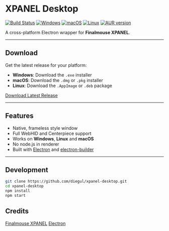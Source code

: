 # XPANEL Desktop

[![Build Status](https://github.com/diegul/xpanel-desktop/actions/workflows/build.yml/badge.svg)](https://github.com/diegul/xpanel-desktop/actions/workflows/build.yml)
[![Windows](https://img.shields.io/badge/Windows-Download-0078d7?logo=windows&logoColor=white)](https://github.com/diegul/xpanel-desktop/releases/latest/download/XPANEL-Desktop-Setup.exe)
[![macOS](https://img.shields.io/badge/macOS-Download-000000?logo=apple&logoColor=white)](https://github.com/diegul/xpanel-desktop/releases/latest/download/XPANEL-Desktop-macos-arm64.dmg)
[![Linux](https://img.shields.io/badge/Linux-Download-FCC624?logo=linux&logoColor=black)](https://github.com/diegul/xpanel-desktop/releases/latest/download/xpanel-desktop-linux-x86_64.AppImage)
[![AUR version](https://img.shields.io/aur/version/xpanel-desktop-bin?color=1793d1&logo=arch-linux&logoColor=white)](https://aur.archlinux.org/packages/xpanel-desktop-bin)


A cross-platform Electron wrapper for **Finalmouse XPANEL**.

---

## Download

Get the latest release for your platform:

- **Windows**: Download the `.exe` installer
- **macOS**: Download the `.dmg` or `.pkg` installer  
- **Linux**: Download the `.AppImage` or `.deb` package

[Download Latest Release](https://github.com/diegul/xpanel-desktop/releases/latest)

---

## Features
- Native, frameless style window
- Full WebHID and Centerpiece support
- Works on **Windows**, **Linux** and **macOS**
- No node.js in renderer
- Built with [Electron](https://www.electronjs.org/) and [electron-builder](https://www.electron.build/)

---

## Development

```bash
git clone https://github.com/diegul/xpanel-desktop.git
cd xpanel-desktop
npm install
npm start
```

## Credits

[Finalmouse XPANEL](https://xpanel.finalmouse.com/)
[Electron](https://www.electronjs.org/)
